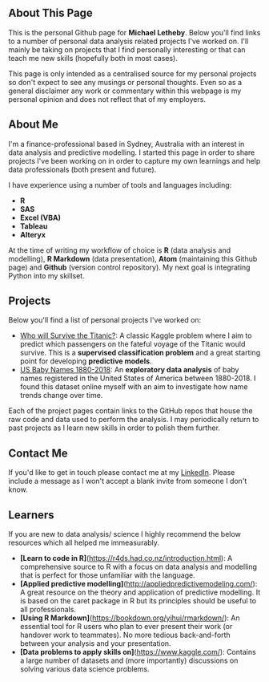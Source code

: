 ## About This Page

This is the personal Github page for **Michael Letheby**. Below you'll find links to a number of personal data analysis related projects I've worked on. I'll mainly be taking on projects that I find personally interesting or that can teach me new skills (hopefully both in most cases).

This page is only intended as a centralised source for my personal projects so don't expect to see any musings or personal thoughts. Even so as a general disclaimer any work or commentary within this webpage is my personal opinion and does not reflect that of my employers.

## About Me

I'm a finance-professional based in Sydney, Australia with an interest in data analysis and predictive modelling. I started this page in order to share projects I've been working on in order to capture my own learnings and help data professionals (both present and future).

I have experience using a number of tools and languages including:

* **R**
* **SAS**
* **Excel (VBA)**
* **Tableau**
* **Alteryx**

At the time of writing my workflow of choice is **R** (data analysis and modelling), **R Markdown** (data presentation), **Atom** (maintaining this Github page) and **Github** (version control repository). My next goal is integrating Python into my skillset.

## Projects

Below you'll find a list of personal projects I've worked on:

* [Who will Survive the Titanic?](/docs/Titanic_Machine_Learning.html): A classic Kaggle problem where I aim to predict which passengers on the fateful voyage of the Titanic would survive. This is a **supervised classification problem** and a great starting point for developing **predictive models**.
* [US Baby Names 1880-2018](/docs/US_Baby_Names.html): An **exploratory data analysis** of baby names registered in the United States of America between 1880-2018. I found this dataset online myself with an aim to investigate how name trends change over time.

Each of the project pages contain links to the GitHub repos that house the raw code and data used to perform the analysis. I may periodically return to past projects as I learn new skills in order to polish them further.

## Contact Me

If you'd like to get in touch please contact me at my [LinkedIn](https://www.linkedin.com/in/letheby/). Please include a message as I won't accept a blank invite from someone I don't know.

## Learners

If you are new to data analysis/ science I highly recommend the below resources which all helped me immeasurably.

* **[Learn to code in R]**(https://r4ds.had.co.nz/introduction.html): A comprehensive source to R with a focus on  data analysis and modelling that is perfect for those unfamiliar with the language.
* **[Applied predictive modelling]**(http://appliedpredictivemodeling.com/): A great resource on the theory and application of predictive modelling. It is based on the caret package in R but its principles should be useful to all professionals.
* **[Using R Markdown]**(https://bookdown.org/yihui/rmarkdown/): An essential tool for R users who plan to ever present their work (or handover work to teammates). No more tedious back-and-forth between your analysis and your presentation.
* **[Data problems to apply skills on]**(https://www.kaggle.com/): Contains a large number of datasets and (more importantly) discussions on solving various data science problems.
